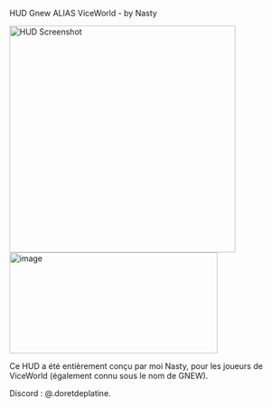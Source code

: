 HUD Gnew ALIAS ViceWorld - by Nasty


<img src="https://github.com/user-attachments/assets/33f637db-e094-4797-8aff-c953f7118078" width="400" alt="HUD Screenshot" />
<img width="368" height="178" alt="image" src="https://github.com/user-attachments/assets/3938c75e-1366-4ad9-8dc3-8b1b68697f11" />


Ce HUD a été entièrement conçu par moi Nasty, pour les joueurs de ViceWorld (également connu sous le nom de GNEW).

Discord : @.doretdeplatine.

